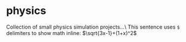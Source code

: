 # physics
Collection of small physics simulation projects...\\
This sentence uses `$` delimiters to show math inline:  $\sqrt{3x-1}+(1+x)^2$
